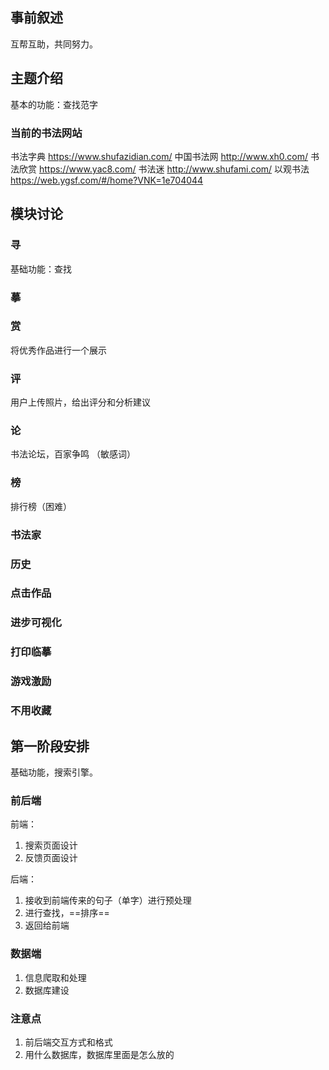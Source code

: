 ## 事前叙述
互帮互助，共同努力。
## 主题介绍

基本的功能：查找范字
### 当前的书法网站
书法字典   https://www.shufazidian.com/
中国书法网   http://www.xh0.com/
书法欣赏   https://www.yac8.com/
书法迷  http://www.shufami.com/
以观书法  https://web.ygsf.com/#/home?VNK=1e704044
## 模块讨论
### 寻
基础功能：查找
### 摹
### 赏
将优秀作品进行一个展示
### 评
用户上传照片，给出评分和分析建议
### 论
书法论坛，百家争鸣   （敏感词）
### 榜
排行榜（困难）
### 书法家
### 历史

### 点击作品
### 进步可视化
### 打印临摹
### 游戏激励

### 不用收藏

## 第一阶段安排
基础功能，搜索引擎。
### 前后端

前端：
1. 搜索页面设计
2. 反馈页面设计

后端：
1. 接收到前端传来的句子（单字）进行预处理
2. 进行查找，==排序==
3. 返回给前端
### 数据端
1. 信息爬取和处理
2. 数据库建设

### 注意点
1. 前后端交互方式和格式
2. 用什么数据库，数据库里面是怎么放的


